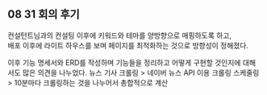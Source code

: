 ## 08 31 회의 후기

컨설턴트님과의 컨설팅 이후에 키워드와 테마를 양방향으로 매핑하도록 하고,<br>
배포 이후에 라이트 하우스를 보며 페이지를 최적화하는 것으로 방향성이 정해졌다.<br>

이후 기능 명세서와 ERD를 작성하며 기능들을 정리하고 어떻게 구현할 것인지에 대해서도 많은 의견을 나누었다.
뉴스 기사 크롤링 > 네이버 뉴스 API 이용
크롤링 스케줄링 > 10분마다 크롤링하는 것을 나누어서 총합적으로 계산
